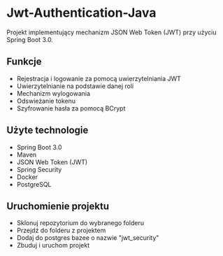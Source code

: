 # Jwt-Authentication-Java

Projekt implementujący mechanizm JSON Web Token (JWT) przy użyciu Spring Boot 3.0.



## Funkcje
- Rejestracja i logowanie za pomocą uwierzytelniania JWT
- Uwierzytelnianie na podstawie danej roli
- Mechanizm wylogowania
- Odswieżanie tokenu
- Szyfrowanie hasła za pomocą BCrypt


## Użyte technologie
- Spring Boot 3.0
- Maven
- JSON Web Token (JWT)
- Spring Security
- Docker
- PostgreSQL


## Uruchomienie projektu
- Sklonuj repozytorium do wybranego folderu
- Przejdź do folderu z projektem
- Dodaj do postgres bazee o nazwie "jwt_security"
- Zbuduj i uruchom projekt
